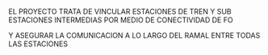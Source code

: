 EL PROYECTO TRATA DE VINCULAR ESTACIONES DE TREN Y SUB ESTACIONES INTERMEDIAS POR MEDIO DE CONECTIVIDAD DE FO

Y ASEGURAR LA COMUNICACION A LO LARGO DEL RAMAL ENTRE TODAS LAS ESTACIONES
